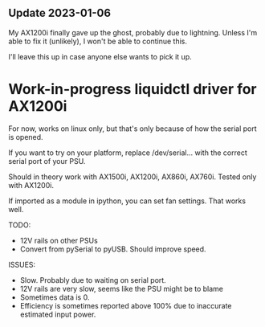 
## Update 2023-01-06

My AX1200i finally gave up the ghost, probably due to lightning. Unless I'm able to fix it (unlikely), I won't be able to continue this.

I'll leave this up in case anyone else wants to pick it up.

# Work-in-progress liquidctl driver for AX1200i

For now, works on linux only, but that's only because of how the serial port is opened.

If you want to try on your platform, replace /dev/serial... with the correct serial port of your PSU.

Should in theory work with AX1500i, AX1200i, AX860i, AX760i. Tested only with AX1200i.

If imported as a module in ipython, you can set fan settings. That works well.

TODO: 
 * 12V rails on other PSUs
 * Convert from pySerial to pyUSB. Should improve speed.

ISSUES:
 * Slow. Probably due to waiting on serial port.
 * 12V rails are very slow, seems like the PSU might be to blame
 * Sometimes data is 0.
 * Efficiency is sometimes reported above 100% due to inaccurate estimated input power.
